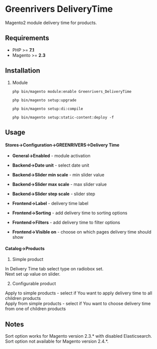 # Greenrivers DeliveryTime

Magento2 module delivery time for products.

## Requirements

* PHP >= **7.1**
* Magento >= **2.3**

## Installation

1. Module

    ```shell    
    php bin/magento module:enable Greenrivers_DeliveryTime
    
    php bin/magento setup:upgrade
    
    php bin/magento setup:di:compile
    
    php bin/magento setup:static-content:deploy -f
    ```

## Usage

#### **Stores->Configuration->GREENRIVERS->Delivery Time**

* **General->Enabled** - module activation


* **Backend->Date unit** - select date unit
* **Backend->Slider min scale** - min slider value
* **Backend->Slider max scale** - max slider value 
* **Backend->Slider step scale** - slider step 


* **Frontend->Label** - delivery time label
* **Frontend->Sorting** - add delivery time to sorting options 
* **Frontend->Filters** - add delivery time to filter options
* **Frontend->Visible on** - choose on which pages delivery time should show

#### Catalog->Products

1. Simple product

In Delivery Time tab select type on radiobox set.<br />
Next set up value on slider.

2. Configurable product

Apply to simple products - select if You want to apply delivery time to all children products<br />
Apply from simple products - select if You want to choose delivery time from one of children products

## Notes

Sort option works for Magento version 2.3.* with disabled Elasticsearch.
Sort option not available for Magento version 2.4.*.
